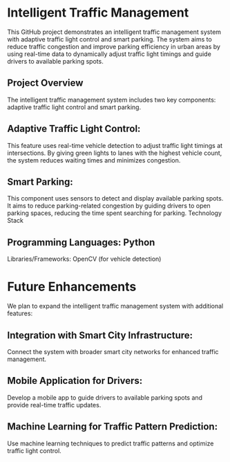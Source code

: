 
# Intelligent Traffic Management
This GitHub project demonstrates an intelligent traffic management system with adaptive traffic light control and smart parking. The system aims to reduce traffic congestion and improve parking efficiency in urban areas by using real-time data to dynamically adjust traffic light timings and guide drivers to available parking spots.

## Project Overview
The intelligent traffic management system includes two key components: adaptive traffic light control and smart parking.

## Adaptive Traffic Light Control:
This feature uses real-time vehicle detection to adjust traffic light timings at intersections. By giving green lights to lanes with the highest vehicle count, the system reduces waiting times and minimizes congestion.
## Smart Parking:
This component uses sensors to detect and display available parking spots. It aims to reduce parking-related congestion by guiding drivers to open parking spaces, reducing the time spent searching for parking.
Technology Stack
## Programming Languages: Python
Libraries/Frameworks: OpenCV (for vehicle detection)

# Future Enhancements
We plan to expand the intelligent traffic management system with additional features:

## Integration with Smart City Infrastructure:
Connect the system with broader smart city networks for enhanced traffic management.
## Mobile Application for Drivers:
Develop a mobile app to guide drivers to available parking spots and provide real-time traffic updates.
## Machine Learning for Traffic Pattern Prediction:
Use machine learning techniques to predict traffic patterns and optimize traffic light control.
